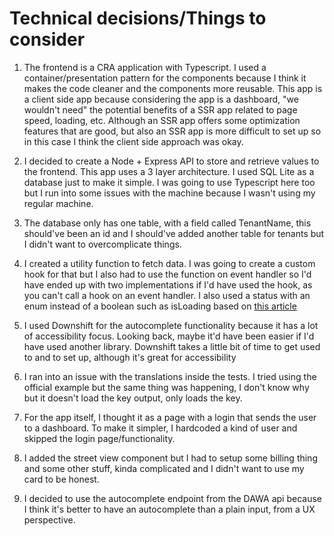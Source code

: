 # Technical decisions/Things to consider

1. The frontend is a CRA application with Typescript. I used a container/presentation pattern for the components because I think it makes the code cleaner and the components more reusable. This app is a client side app because considering the app is a dashboard, "we wouldn't need" the potential benefits of a SSR app related to page speed, loading, etc. Although an SSR app offers some optimization features that are good, but also an SSR app is more difficult to set up so in this case I think the client side approach was okay.

2. I decided to create a Node + Express API to store and retrieve values to the frontend. This app uses a 3 layer architecture. I used SQL Lite as a database just to make it simple. I was going to use Typescript here too but I run into some issues with the machine because I wasn't using my regular machine.

3. The database only has one table, with a field called TenantName, this should've been an id and I should've added another table for tenants but I didn't want to overcomplicate things.

4. I created a utility function to fetch data. I was going to create a custom hook for that but I also had to use the function on event handler so I'd have ended up with two implementations if I'd have used the hook, as you can't call a hook on an event handler. I also used a status with an enum instead of a boolean such as isLoading based on [this article](https://kentcdodds.com/blog/stop-using-isloading-booleans)

5. I used Downshift for the autocomplete functionality because it has a lot of accessibility focus. Looking back, maybe it'd have been easier if I'd have used another library. Downshift takes a little bit of time to get used to and to set up, although it's great for accessibility

6. I ran into an issue with the translations inside the tests. I tried using the official example but the same thing was happening, I don't know why but it doesn't load the key output, only loads the key.

7. For the app itself, I thought it as a page with a login that sends the user to a dashboard. To make it simpler, I hardcoded a kind of user and skipped the login page/functionality.

8. I added the street view component but I had to setup some billing thing and some other stuff, kinda complicated and I didn't want to use my card to be honest.

9. I decided to use the autocomplete endpoint from the DAWA api because I think it's better to have an autocomplete than a plain input, from a UX perspective.
